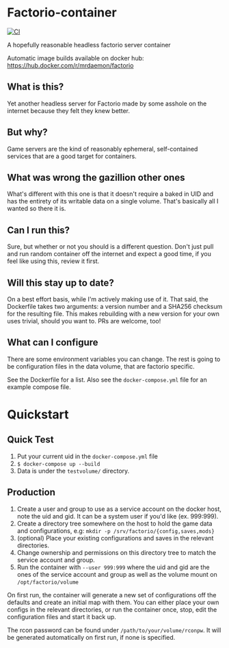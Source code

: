 # Factorio-container

[![CI](https://github.com/mrdaemon/factorio-container/actions/workflows/main-pipeline.yml/badge.svg)](https://github.com/mrdaemon/factorio-container/actions/workflows/main-pipeline.yml)

A hopefully reasonable headless factorio server container

Automatic image builds available on docker hub:
https://hub.docker.com/r/mrdaemon/factorio

## What is this?

Yet another headless server for Factorio made by some asshole on the internet because they felt they knew better.

## But why?

Game servers are the kind of reasonably ephemeral, self-contained services that are a good target for containers.

## What was wrong the gazillion other ones

What's different with this one is that it doesn't require a baked in UID and has the entirety of its writable data on a single volume.
That's basically all I wanted so there it is.

## Can I run this?

Sure, but whether or not you should is a different question.
Don't just pull and run random container off the internet and expect a good time, if you feel like using this, review it first.

## Will this stay up to date?
On a best effort basis, while I'm actively making use of it.
That said, the Dockerfile takes two arguments: a version number and a SHA256 checksum for the resulting file.
This makes rebuilding with a new version for your own uses trivial, should you want to.
PRs are welcome, too!

## What can I configure
There are some environment variables you can change.
The rest is going to be configuration files in the data volume, that are factorio specific.

See the Dockerfile for a list.
Also see the `docker-compose.yml` file for an example compose file.

# Quickstart

## Quick Test

1. Put your current uid in the `docker-compose.yml` file
2. `$ docker-compose up --build`
3. Data is under the `testvolume/` directory.

## Production

1. Create a user and group to use as a service account on the docker host, note the uid and gid. It can be a system user if you'd like (ex. 999:999).
2. Create a directory tree somewhere on the host to hold the game data and configurations, e.g: `mkdir -p /srv/factorio/{config,saves,mods}`
3. (optional) Place your existing configurations and saves in the relevant directories.
3. Change ownership and permissions on this directory tree to match the service account and group.
4. Run the container with `--user 999:999` where the uid and gid are the ones of the service account and group as well as the volume mount on `/opt/factorio/volume`

On first run, the container will generate a new set of configurations off the defaults and create an initial map with them. You can either place your own configs in the relevant directories, or run the container once, stop, edit the configuration files and start it back up.

The rcon password can be found under `/path/to/your/volume/rconpw`. It will be generated automatically on first run, if none is specified.
